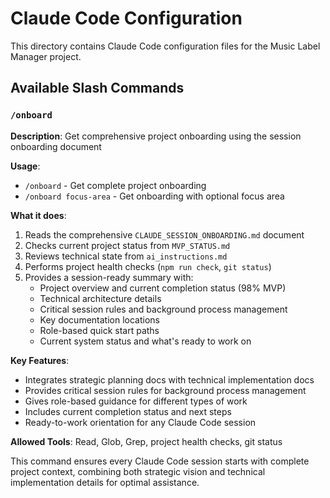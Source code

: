 # Claude Code Configuration

This directory contains Claude Code configuration files for the Music Label Manager project.

## Available Slash Commands

### `/onboard`
**Description**: Get comprehensive project onboarding using the session onboarding document

**Usage**: 
- `/onboard` - Get complete project onboarding
- `/onboard focus-area` - Get onboarding with optional focus area

**What it does**:
1. Reads the comprehensive `CLAUDE_SESSION_ONBOARDING.md` document
2. Checks current project status from `MVP_STATUS.md`
3. Reviews technical state from `ai_instructions.md`
4. Performs project health checks (`npm run check`, `git status`)
5. Provides a session-ready summary with:
   - Project overview and current completion status (98% MVP)
   - Technical architecture details
   - Critical session rules and background process management
   - Key documentation locations
   - Role-based quick start paths
   - Current system status and what's ready to work on

**Key Features**:
- Integrates strategic planning docs with technical implementation docs
- Provides critical session rules for background process management
- Gives role-based guidance for different types of work
- Includes current completion status and next steps
- Ready-to-work orientation for any Claude Code session

**Allowed Tools**: Read, Glob, Grep, project health checks, git status

This command ensures every Claude Code session starts with complete project context, combining both strategic vision and technical implementation details for optimal assistance.